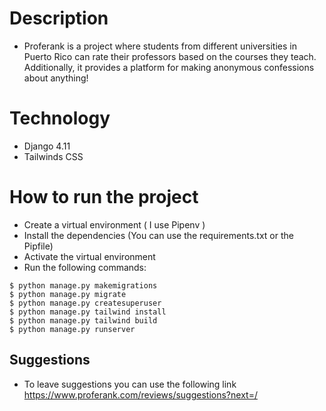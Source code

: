 # Description
- Proferank is a project where students from different universities in Puerto Rico can rate their professors based on the courses they teach. Additionally, it provides a platform for making anonymous confessions about anything!
# Technology
- Django 4.11
- Tailwinds CSS
# How to run the project
- Create a virtual environment ( I use Pipenv )
- Install the dependencies (You can use the requirements.txt or the Pipfile)
- Activate the virtual environment 
- Run the following commands:
```
$ python manage.py makemigrations
$ python manage.py migrate
$ python manage.py createsuperuser
$ python manage.py tailwind install
$ python manage.py tailwind build
$ python manage.py runserver
```
## Suggestions
- To leave suggestions you can use the following link https://www.proferank.com/reviews/suggestions?next=/ 

